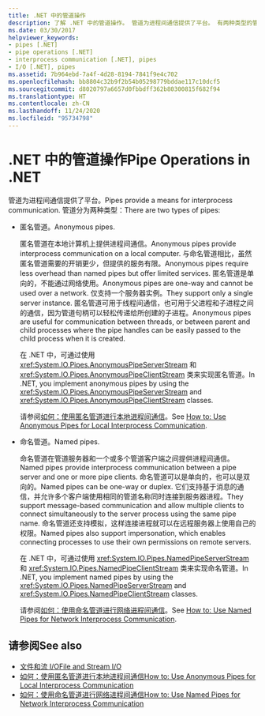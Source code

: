 ```yaml
---
title: .NET 中的管道操作
description: 了解 .NET 中的管道操作。 管道为进程间通信提供了平台。 有两种类型的管道：匿名管道和命名管道。
ms.date: 03/30/2017
helpviewer_keywords:
- pipes [.NET]
- pipe operations [.NET]
- interprocess communication [.NET], pipes
- I/O [.NET], pipes
ms.assetid: 7b964ebd-7a4f-4d28-8194-7841f9e4c702
ms.openlocfilehash: bb8804c32b9f2b54b05298779bddae117c10dcf5
ms.sourcegitcommit: d8020797a6657d0fbbdff362b80300815f682f94
ms.translationtype: HT
ms.contentlocale: zh-CN
ms.lasthandoff: 11/24/2020
ms.locfileid: "95734798"
---
```

# <a name="pipe-operations-in-net"></a><span data-ttu-id="68a6d-105">.NET 中的管道操作</span><span class="sxs-lookup"><span data-stu-id="68a6d-105">Pipe Operations in .NET</span></span>

<span data-ttu-id="68a6d-106">管道为进程间通信提供了平台。</span><span class="sxs-lookup"><span data-stu-id="68a6d-106">Pipes provide a means for interprocess communication.</span></span> <span data-ttu-id="68a6d-107">管道分为两种类型：</span><span class="sxs-lookup"><span data-stu-id="68a6d-107">There are two types of pipes:</span></span>  
  
- <span data-ttu-id="68a6d-108">匿名管道。</span><span class="sxs-lookup"><span data-stu-id="68a6d-108">Anonymous pipes.</span></span>  
  
     <span data-ttu-id="68a6d-109">匿名管道在本地计算机上提供进程间通信。</span><span class="sxs-lookup"><span data-stu-id="68a6d-109">Anonymous pipes provide interprocess communication on a local computer.</span></span> <span data-ttu-id="68a6d-110">与命名管道相比，虽然匿名管道需要的开销更少，但提供的服务有限。</span><span class="sxs-lookup"><span data-stu-id="68a6d-110">Anonymous pipes require less overhead than named pipes but offer limited services.</span></span> <span data-ttu-id="68a6d-111">匿名管道是单向的，不能通过网络使用。</span><span class="sxs-lookup"><span data-stu-id="68a6d-111">Anonymous pipes are one-way and cannot be used over a network.</span></span> <span data-ttu-id="68a6d-112">仅支持一个服务器实例。</span><span class="sxs-lookup"><span data-stu-id="68a6d-112">They support only a single server instance.</span></span> <span data-ttu-id="68a6d-113">匿名管道可用于线程间通信，也可用于父进程和子进程之间的通信，因为管道句柄可以轻松传递给所创建的子进程。</span><span class="sxs-lookup"><span data-stu-id="68a6d-113">Anonymous pipes are useful for communication between threads, or between parent and child processes where the pipe handles can be easily passed to the child process when it is created.</span></span>  
  
     <span data-ttu-id="68a6d-114">在 .NET 中，可通过使用 <xref:System.IO.Pipes.AnonymousPipeServerStream> 和 <xref:System.IO.Pipes.AnonymousPipeClientStream> 类来实现匿名管道。</span><span class="sxs-lookup"><span data-stu-id="68a6d-114">In .NET, you implement anonymous pipes by using the <xref:System.IO.Pipes.AnonymousPipeServerStream> and <xref:System.IO.Pipes.AnonymousPipeClientStream> classes.</span></span>  
  
     <span data-ttu-id="68a6d-115">请参阅[如何：使用匿名管道进行本地进程间通信](how-to-use-anonymous-pipes-for-local-interprocess-communication.md)。</span><span class="sxs-lookup"><span data-stu-id="68a6d-115">See [How to: Use Anonymous Pipes for Local Interprocess Communication](how-to-use-anonymous-pipes-for-local-interprocess-communication.md).</span></span>  
  
- <span data-ttu-id="68a6d-116">命名管道。</span><span class="sxs-lookup"><span data-stu-id="68a6d-116">Named pipes.</span></span>  
  
     <span data-ttu-id="68a6d-117">命名管道在管道服务器和一个或多个管道客户端之间提供进程间通信。</span><span class="sxs-lookup"><span data-stu-id="68a6d-117">Named pipes provide interprocess communication between a pipe server and one or more pipe clients.</span></span> <span data-ttu-id="68a6d-118">命名管道可以是单向的，也可以是双向的。</span><span class="sxs-lookup"><span data-stu-id="68a6d-118">Named pipes can be one-way or duplex.</span></span> <span data-ttu-id="68a6d-119">它们支持基于消息的通信，并允许多个客户端使用相同的管道名称同时连接到服务器进程。</span><span class="sxs-lookup"><span data-stu-id="68a6d-119">They support message-based communication and allow multiple clients to connect simultaneously to the server process using the same pipe name.</span></span> <span data-ttu-id="68a6d-120">命名管道还支持模拟，这样连接进程就可以在远程服务器上使用自己的权限。</span><span class="sxs-lookup"><span data-stu-id="68a6d-120">Named pipes also support impersonation, which enables connecting processes to use their own permissions on remote servers.</span></span>  
  
     <span data-ttu-id="68a6d-121">在 .NET 中，可通过使用 <xref:System.IO.Pipes.NamedPipeServerStream> 和 <xref:System.IO.Pipes.NamedPipeClientStream> 类来实现命名管道。</span><span class="sxs-lookup"><span data-stu-id="68a6d-121">In .NET, you implement named pipes by using the <xref:System.IO.Pipes.NamedPipeServerStream> and <xref:System.IO.Pipes.NamedPipeClientStream> classes.</span></span>  
  
     <span data-ttu-id="68a6d-122">请参阅[如何：使用命名管道进行网络进程间通信](how-to-use-named-pipes-for-network-interprocess-communication.md)。</span><span class="sxs-lookup"><span data-stu-id="68a6d-122">See [How to: Use Named Pipes for Network Interprocess Communication](how-to-use-named-pipes-for-network-interprocess-communication.md).</span></span>  
  
## <a name="see-also"></a><span data-ttu-id="68a6d-123">请参阅</span><span class="sxs-lookup"><span data-stu-id="68a6d-123">See also</span></span>

- [<span data-ttu-id="68a6d-124">文件和流 I/O</span><span class="sxs-lookup"><span data-stu-id="68a6d-124">File and Stream I/O</span></span>](index.md)
- [<span data-ttu-id="68a6d-125">如何：使用匿名管道进行本地进程间通信</span><span class="sxs-lookup"><span data-stu-id="68a6d-125">How to: Use Anonymous Pipes for Local Interprocess Communication</span></span>](how-to-use-anonymous-pipes-for-local-interprocess-communication.md)
- [<span data-ttu-id="68a6d-126">如何：使用命名管道进行网络进程间通信</span><span class="sxs-lookup"><span data-stu-id="68a6d-126">How to: Use Named Pipes for Network Interprocess Communication</span></span>](how-to-use-named-pipes-for-network-interprocess-communication.md)
